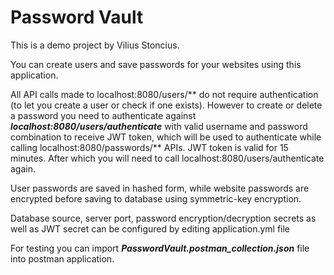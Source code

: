 # Password Vault

This is a demo project by Vilius Stoncius. 

You can create users and save passwords for your websites using this application.

All API calls made to localhost:8080/users/** do not require authentication (to let you create a user or check if one exists). 
However to create or delete a password you need to authenticate against
***localhost:8080/users/authenticate*** with valid username and password combination to receive JWT token, which will be used to authenticate while calling 
localhost:8080/passwords/** APIs. JWT token is valid for 15 minutes. After which you will need to call localhost:8080/users/authenticate again. 

User passwords are saved in hashed form, while website passwords are encrypted before saving to database using symmetric-key encryption.

Database source, server port, password encryption/decryption secrets as well as JWT secret can be configured by editing application.yml file

For testing you can import ***PasswordVault.postman_collection.json*** file into postman application.
